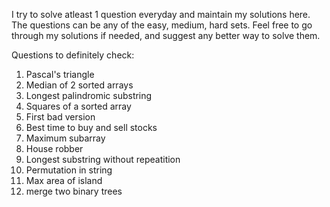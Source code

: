 I try to solve atleast 1 question everyday and maintain my solutions here. The questions can be any of the easy, medium, hard sets.
Feel free to go through my solutions if needed, and suggest any better way to solve them.

Questions to definitely check:
1. Pascal's triangle
2. Median of 2 sorted arrays
3. Longest palindromic substring
4. Squares of a sorted array
5. First bad version
6. Best time to buy and sell stocks
7. Maximum subarray
8. House robber
9. Longest substring without repeatition
10. Permutation in string
11. Max area of island
12. merge two binary trees
